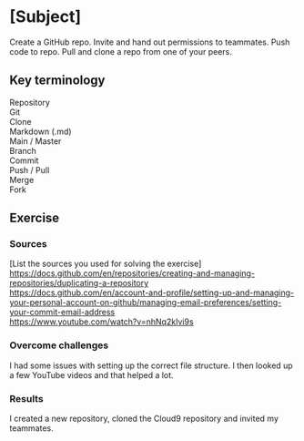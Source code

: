 # [Subject]
Create a GitHub repo. Invite and hand out permissions to teammates. Push code to repo. Pull and clone a repo from one of your peers.

## Key terminology
Repository  
Git  
Clone  
Markdown (.md)  
Main / Master  
Branch  
Commit  
Push / Pull  
Merge  
Fork  


## Exercise
### Sources
[List the sources you used for solving the exercise]  
https://docs.github.com/en/repositories/creating-and-managing-repositories/duplicating-a-repository  
https://docs.github.com/en/account-and-profile/setting-up-and-managing-your-personal-account-on-github/managing-email-preferences/setting-your-commit-email-address  
https://www.youtube.com/watch?v=nhNq2kIvi9s  
### Overcome challenges
I had some issues with setting up the correct file structure. I then looked up a few YouTube videos and that helped a lot.

### Results
I created a new repository, cloned the Cloud9 repository and invited my teammates.
